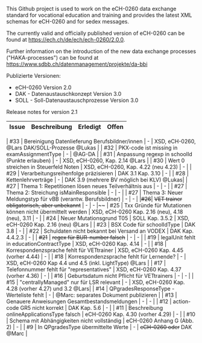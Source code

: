 This Github project is used to work on the eCH-0260 data exchange standard for vocational education and training and provides the latest XML schemas for eCH-0260 and for sedex messages.

The currently valid and officially published version of eCH-0260 can be found at https://ech.ch/de/ech/ech-0260/2.0.0.

Further information on the introduction of the new data exchange processes ("HAKA-processes") can be found at https://www.sdbb.ch/datenmanagement/projekte/da-bbi

Publizierte Versionen: 
- eCH-0260 Version 2.0
- DAK - Datenaustauschkonzept Version 3.0
- SOLL - Soll-Datenaustauschprozesse Version 3.0


Release notes for version 2.1

| Issue    | Beschreibung | Erledigt | Offen |
| -------- | ------- | ------- |------- |

| #33  | Bereinigung Datenlieferung Berufsbildner/innen | - | XSD, eCH-0260, @Lars DAK/SOLL-Prozesse @Lukas  |
| #32  | PKX-code ist missing in examAssignmentType | - | @AG-DA  |
| #31  | Anpassung regexp in schoolId (Punkte erlauben) | - | XSD, eCH-0260, Kap. 2.14 @Lars  |
| #30  | Wert 0 streichen in Steuerfeld Noten | XSD, eCH-0260, Kap. 4.22 (neu 4.23) | - |
| #29  | Verarbeitungsreihenfolge präzisieren | DAK 3.1 Kap. 3.10 | - |
| #28  | Kettenlehrverträge | - | DAK 3.9 (mehrere BV möglich bei KLV) @Lukas|
| #27  | Thema 1: Repetitionen lösen neues Teilverhältnis aus | - | - |
| #27  | Thema 2: Streichung isMainResponsible | - | - |
| #27  | Thema 3: Neuer Meldungstyp für vBB (verantw. Berufsbildner) | - | - |
|~~#26~~| ~~VET trainer obligatorisch, aber unbekannt~~ | - | - |~~
| #25  | Txx Gründe für Mutationen können nicht übermittelt werden | XSD, eCH-0260 Kap. 2.16 (neu), 4.18 (neu), 3.11 | - |
| #24  | Neuer Mutationsgrund T05 | SOLL Kap. 3.5.2 | XSD, eCH-0260 Kap. 2.16 (neu) @Lars |
| #23  | BSX Code für schoolIdType | DAK 3.8 | - |
| #22  | Schuldaten nicht bekannt bei Versand an VODEX | DAK Kap. 4.4.2.3 | - |
| ~~#21~~  | ~~regex für BUR-number falsch~~ | - | - |
| #19  | legalUnit fehlt in educationContractType | XSD, eCH-0260 Kap. 4.14 | - |
| #18  | Korrespondenzsprache fehlt für VETtrainer | XSD, eCH-0260 Kap. 4.45 (vorher 4.44) | - |
| #18  | Korrespondenzsprache fehlt für Lernende? | - | XSD, eCH-0260 Kap 4.4 und 4.5 (inkl. LightType) @Lars |
| #17  | Telefonnummer fehlt für "representatives" | XSD, eCH-0260 Kap. 4.37 (vorher 4.36) | - |
| #16  | Geburtsdatum nicht Pflicht für VETtrainers | - | - |
| #15  | "centrallyManaged" nur für LSR relevant | - | XSD, eCH-0260 Kap. 4.28 (vorher 4.27) und 3.2 @Lars|
| #14  | QPgradesResponseType - Werteliste fehlt | - | @Marc: separates Dokument publizieren |
| #13  | Genauere Anweisungen Gesamtbestandsmeldungen | - | - |
| #12  | action-code GR5 nicht korrekt | DAK Kap. 5.6  | - |
| #11  | Beschreibung onlineApplicationsType falsch | eCH-0260 Kap. 4.30 (vorher 4.29) | - |
| #10  | Schema mit Abhängigkeiten nicht vollständig | eCH-0260 Anhang G (Abb. 2) | - |
| #9  | In QPgradesType übermittelte Werte | - | ~~eCH-0260 oder~~ DAK @Marc |



